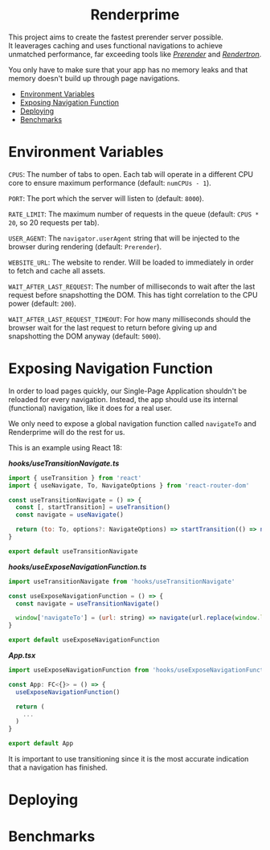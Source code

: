 <h1 align="center">Renderprime</h1>

This project aims to create the fastest prerender server possible.
<br>
It leaverages caching and uses functional navigations to achieve unmatched performance, far exceeding tools like _[Prerender](https://github.com/prerender/prerender)_ and _[Rendertron](https://github.com/GoogleChrome/rendertron)_.

You only have to make sure that your app has no memory leaks and that memory doesn't build up through page navigations.

- [Environment Variables](#environment-variables)
- [Exposing Navigation Function](#exposing-navigation-function)
- [Deploying](#deploying)
- [Benchmarks](#benchmarks)

# Environment Variables

`CPUS`: The number of tabs to open. Each tab will operate in a different CPU core to ensure maximum performance (default: `numCPUs - 1`).

`PORT`: The port which the server will listen to (default: `8000`).

`RATE_LIMIT`: The maximum number of requests in the queue (default: `CPUS * 20`, so 20 requests per tab).

`USER_AGENT`: The `navigator.userAgent` string that will be injected to the browser during rendering (default: `Prerender`).

`WEBSITE_URL`: The website to render. Will be loaded to immediately in order to fetch and cache all assets.

`WAIT_AFTER_LAST_REQUEST`: The number of milliseconds to wait after the last request before snapshotting the DOM. This has tight correlation to the CPU power (default: `200`).

`WAIT_AFTER_LAST_REQUEST_TIMEOUT`: For how many milliseconds should the browser wait for the last request to return before giving up and snapshotting the DOM anyway (default: `5000`).

# Exposing Navigation Function

In order to load pages quickly, our Single-Page Application shouldn't be reloaded for every navigation. Instead, the app should use its internal (functional) navigation, like it does for a real user.

We only need to expose a global navigation function called `navigateTo` and Renderprime will do the rest for us.

This is an example using React 18:

_**hooks/useTransitionNavigate.ts**_

```js
import { useTransition } from 'react'
import { useNavigate, To, NavigateOptions } from 'react-router-dom'

const useTransitionNavigate = () => {
  const [, startTransition] = useTransition()
  const navigate = useNavigate()

  return (to: To, options?: NavigateOptions) => startTransition(() => navigate(to, options))
}

export default useTransitionNavigate
```

_**hooks/useExposeNavigationFunction.ts**_

```js
import useTransitionNavigate from 'hooks/useTransitionNavigate'

const useExposeNavigationFunction = () => {
  const navigate = useTransitionNavigate()

  window['navigateTo'] = (url: string) => navigate(url.replace(window.location.origin, ''), { replace: true })
}

export default useExposeNavigationFunction
```

_**App.tsx**_

```js
import useExposeNavigationFunction from 'hooks/useExposeNavigationFunction'

const App: FC<{}> = () => {
  useExposeNavigationFunction()

  return (
    ...
  )
}

export default App
```

It is important to use transitioning since it is the most accurate indication that a navigation has finished.

# Deploying

# Benchmarks
